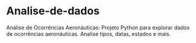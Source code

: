 # Analise-de-dados
Análise de Ocorrências Aeronáuticas: Projeto Python para explorar dados de ocorrências aeronáuticas. Analise tipos, datas, estados e mais.
